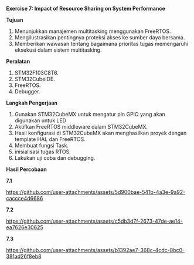 **Exercise 7: Impact of Resource Sharing on System Performance**

**Tujuan**
1. Menunjukkan manajemen multitasking menggunakan FreeRTOS.
2. Mengilustrasikan pentingnya proteksi akses ke sumber daya bersama.
3. Memberikan wawasan tentang bagaimana prioritas tugas memengaruhi eksekusi dalam sistem multitasking.

**Peralatan**
1. STM32F103C8T6.
2. STM32CubeIDE.
3. FreeRTOS.
4. Debugger.

**Langkah Pengerjaan**

1. Gunakan STM32CubeMX untuk mengatur pin GPIO yang akan digunakan untuk LED
2. Aktifkan FreeRTOS middleware dalam STM32CubeMX.
3. Hasil konfigurasi di STM32CubeMX akan menghasilkan proyek dengan template HAL dan FreeRTOS.
4. Membuat fungsi Task.
5. inisialisasi tugas RTOS.
6. Lakukan uji coba dan debugging.

**Hasil Percobaan**

**7.1**



https://github.com/user-attachments/assets/5d900bae-541b-4a3e-9a92-caccce4d6686


**7.2**



https://github.com/user-attachments/assets/c5db3d7f-2673-47de-ae14-ea7626e30625


**7.3**



https://github.com/user-attachments/assets/b1392ae7-368c-4cdc-8bc0-381ad26f8eb8



